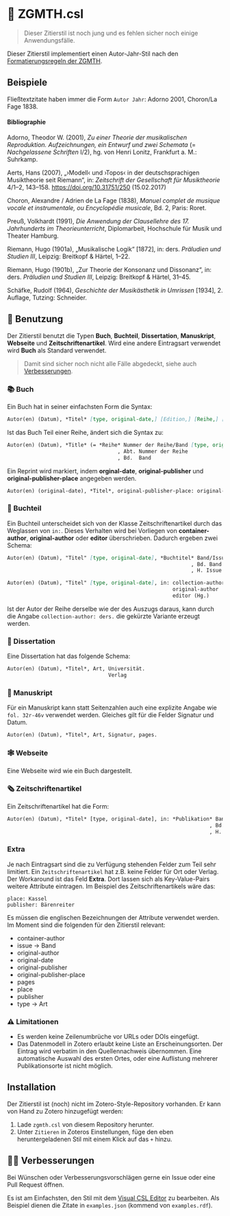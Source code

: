 # 📑 ZGMTH.csl

> Dieser Zitierstil ist noch jung und es fehlen sicher noch einige Anwendungsfälle.

Dieser Zitierstil implementiert einen Autor-Jahr-Stil nach den [Formatierungsregeln der ZGMTH](https://www.gmth.de/formatierung.aspx#zf).

## Beispiele

Fließtextzitate haben immer die Form `Autor Jahr`: Adorno 2001, Choron/La Fage 1838.

#### Bibliographie

Adorno, Theodor W. (2001), *Zu einer Theorie der musikalischen Reproduktion. Aufzeichnungen, ein Entwurf und zwei Schemata* (= *Nachgelassene Schriften* I/2), hg. von Henri Lonitz, Frankfurt a. M.: Suhrkamp.

Aerts, Hans (2007), „›Modell‹ und ›Topos‹ in der deutschsprachigen Musiktheorie seit Riemann“, in: *Zeitschrift der Gesellschaft für Musiktheorie* 4/1–2, 143–158. https://doi.org/10.31751/250 (15.02.2017)

Choron, Alexandre / Adrien de La Fage (1838), *Manuel complet de musique vocale et instrumentale, ou Encyclopédie musicale*, Bd. 2, Paris: Roret.

Preuß, Volkhardt (1991), *Die Anwendung der Clausellehre des 17. Jahrhunderts im Theorieunterricht*, Diplomarbeit, Hochschule für Musik und Theater Hamburg.

Riemann, Hugo (1901a), „Musikalische Logik“ [1872], in: ders. *Präludien und Studien III*, Leipzig: Breitkopf & Härtel, 1–22.

Riemann, Hugo (1901b), „Zur Theorie der Konsonanz und Dissonanz“, in: ders. *Präludien und Studien III*, Leipzig: Breitkopf & Härtel, 31–45.

Schäfke, Rudolf (1964), *Geschichte der Musikästhetik in Umrissen* [1934], 2. Auflage, Tutzing: Schneider.

## 📝 Benutzung

Der Zitierstil benutzt die Typen **Buch**, **Buchteil**, **Dissertation**, **Manuskript**, **Webseite** und **Zeitschriftenartikel**. Wird eine andere Eintragsart verwendet wird **Buch** als Standard verwendet.

> Damit sind sicher noch nicht alle Fälle abgedeckt, siehe auch [Verbesserungen](#🧑‍💻verbesserungen).

### 📚 Buch

Ein Buch hat in seiner einfachsten Form die Syntax:

```md
Autor(en) (Datum), *Titel* [type, original-date,] [Edition,] [Reihe,] [hg. von Editor(en),] Ort: Verlag. [DOI/URL (Heruntergeladen am)]
```

Ist das Buch Teil einer Reihe, ändert sich die Syntax zu:

```md
Autor(en) (Datum), *Title* (= *Reihe* Nummer der Reihe/Band [type, original-date]), [Edition,] [hg. von Editor(en),] Ort: Verlag. [DOI/URL (Heruntergeladen am)]
                                    , Abt. Nummer der Reihe
                                    , Bd.  Band
```

Ein Reprint wird markiert, indem **orginal-date**, **original-publisher** und **original-publisher-place** angegeben werden. 

```md
Autor(en) (original-date), *Titel*, original-publisher-place: original-publisher, Reprint Ort: Verlag Datum.
```

### 📖 Buchteil

Ein Buchteil unterscheidet sich von der Klasse Zeitschriftenartikel durch das Weglassen von `in:`. Dieses Verhalten wird bei Vorliegen von  **container-author**, **original-author** oder **editor** überschrieben. Dadurch ergeben zwei Schema:

```md
Autor(en) (Datum), "Titel" [type, original-date], *Buchtitel* Band/Issue, Ort: Verlag, Seiten.
                                                            , Bd. Band
                                                            , H. Issue

Autor(en) (Datum), "Titel" [type, original-date], in: collection-author, *Buchtitel* Band/Issue, Ort: Verlag, Seiten.
                                                      original-author              , Bd. Band
                                                      editor (Hg.)                 , H. Issue
```

Ist der Autor der Reihe derselbe wie der des Auszugs daraus, kann durch die Angabe `collection-author: ders.` die gekürzte Variante erzeugt werden.

### 📝 Dissertation

Eine Dissertation hat das folgende Schema:

```md
Autor(en) (Datum), *Titel*, Art, Universität.
                                 Verlag
```

### 📜 Manuskript

Für ein Manuskript kann statt Seitenzahlen auch eine explizite Angabe wie `fol. 32r-46v` verwendet werden. Gleiches gilt für die Felder Signatur und Datum.

```md
Autor(en) (Datum), *Titel*, Art, Signatur, pages.
```

### 🕸️ Webseite

Eine Webseite wird wie ein Buch dargestellt.

### 🗞️ Zeitschriftenartikel

Ein Zeitschriftenartikel hat die Form:

```md
Autor(en) (Datum), *Titel* [type, original-date], in: *Publikation* Band/Ausgabe, [hg. von Editor(en),] Ort: Verlag. DOI (Heruntergeladen am)
                                                                  , Bd. Band                                         URL
                                                                  , H. Ausgabe
```

### Extra

Je nach Eintragsart sind die zu Verfügung stehenden Felder zum Teil sehr limitiert. Ein `Zeitschriftenartikel` hat z.B. keine Felder für Ort oder Verlag. Der Workaround ist das Feld **Extra**. Dort lassen sich als Key-Value-Pairs weitere Attribute eintragen. Im Beispiel des Zeitschriftenartikels wäre das:

```plaintext
place: Kassel
publisher: Bärenreiter
```

Es müssen die englischen Bezeichnungen der Attribute verwendet werden. Im Moment sind die folgenden für den Zitierstil relevant:

- container-author
- issue → Band
- original-author
- original-date
- original-publisher
- original-publisher-place
- pages
- place
- publisher
- type → Art

### ⚠️  Limitationen

- Es werden keine Zeilenumbrüche vor URLs oder DOIs eingefügt.
- Das Datenmodell in Zotero erlaubt keine Liste an Erscheinungsorten. Der Eintrag wird verbatim in den Quellennachweis übernommen. Eine automatische Auswahl des ersten Ortes, oder eine Auflistung mehrerer Publikationsorte ist nicht möglich.

## Installation

Der Zitierstil ist (noch) nicht im Zotero-Style-Repository vorhanden. Er kann von Hand zu Zotero hinzugefügt werden:

1. Lade `zgmth.csl` von diesem Repository herunter.
2. Unter `Zitieren` in Zoteros Einstellungen, füge den eben heruntergeladenen Stil mit einem Klick auf das `+` hinzu.

## 🧑‍💻 Verbesserungen 

Bei Wünschen oder Verbesserungsvorschlägen gerne ein Issue oder eine Pull Request öffnen.

Es ist am Einfachsten, den Stil mit dem [Visual CSL Editor](https://editor.citationstyles.org/visualEditor/) zu bearbeiten. Als Beispiel dienen die Zitate in `examples.json` (kommend von `examples.rdf`).

